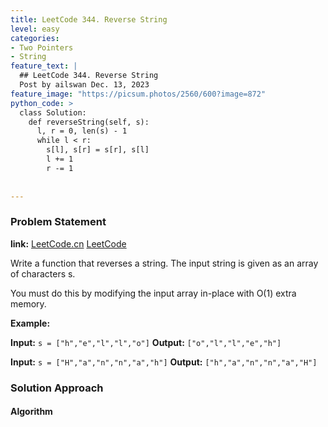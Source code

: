 ```yaml
---
title: LeetCode 344. Reverse String
level: easy
categories:
- Two Pointers
- String
feature_text: |
  ## LeetCode 344. Reverse String
  Post by ailswan Dec. 13, 2023
feature_image: "https://picsum.photos/2560/600?image=872"
python_code: >
  class Solution:
    def reverseString(self, s):
      l, r = 0, len(s) - 1
      while l < r:
        s[l], s[r] = s[r], s[l]
        l += 1
        r -= 1
      
         
---
```


### Problem Statement
**link:**
[LeetCode.cn](https://leetcode.cn/problems/reverse-string/)
[LeetCode](https://leetcode.com/problems/reverse-string/)

Write a function that reverses a string. The input string is given as an array of characters s.

You must do this by modifying the input array in-place with O(1) extra memory.
 
**Example:**

**Input:** `s = ["h","e","l","l","o"]`
**Output:** `["o","l","l","e","h"]`
 
**Input:** `s = ["H","a","n","n","a","h"]`
**Output:** `["h","a","n","n","a","H"]`

### Solution Approach
 

#### Algorithm
 